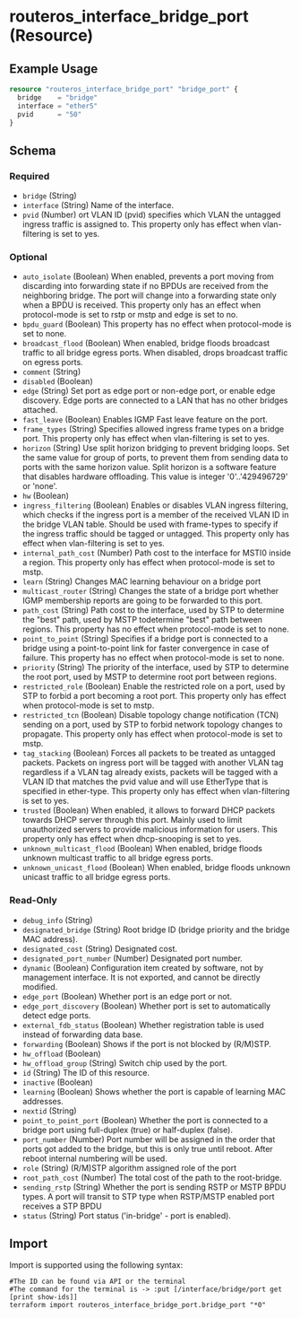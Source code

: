 # routeros_interface_bridge_port (Resource)


## Example Usage
```terraform
resource "routeros_interface_bridge_port" "bridge_port" {
  bridge    = "bridge"
  interface = "ether5"
  pvid      = "50"
}
```

<!-- schema generated by tfplugindocs -->
## Schema

### Required

- `bridge` (String)
- `interface` (String) Name of the interface.
- `pvid` (Number) ort VLAN ID (pvid) specifies which VLAN the untagged ingress traffic is assigned to. This property only has effect when vlan-filtering is set to yes.

### Optional

- `auto_isolate` (Boolean) When enabled, prevents a port moving from discarding into forwarding state if no BPDUs are received from the neighboring bridge. The port will change into a forwarding state only when a BPDU is received. This property only has an effect when protocol-mode is set to rstp or mstp and edge is set to no.
- `bpdu_guard` (Boolean) This property has no effect when protocol-mode is set to none.
- `broadcast_flood` (Boolean) When enabled, bridge floods broadcast traffic to all bridge egress ports. When disabled, drops broadcast traffic on egress ports.
- `comment` (String)
- `disabled` (Boolean)
- `edge` (String) Set port as edge port or non-edge port, or enable edge discovery. Edge ports are connected to a LAN that has no other bridges attached.
- `fast_leave` (Boolean) Enables IGMP Fast leave feature on the port.
- `frame_types` (String) Specifies allowed ingress frame types on a bridge port. This property only has effect when vlan-filtering is set to yes.
- `horizon` (String) Use split horizon bridging to prevent bridging loops. Set the same value for group of ports, to prevent them from sending data to ports with the same horizon value. Split horizon is a software feature that disables hardware offloading. This value is integer '0'..'429496729' or 'none'.
- `hw` (Boolean)
- `ingress_filtering` (Boolean) Enables or disables VLAN ingress filtering, which checks if the ingress port is a member of the received VLAN ID in the bridge VLAN table. Should be used with frame-types to specify if the ingress traffic should be tagged or untagged. This property only has effect when vlan-filtering is set to yes.
- `internal_path_cost` (Number) Path cost to the interface for MSTI0 inside a region. This property only has effect when protocol-mode is set to mstp.
- `learn` (String) Changes MAC learning behaviour on a bridge port
- `multicast_router` (String) Changes the state of a bridge port whether IGMP membership reports are going to be forwarded to this port.
- `path_cost` (String) Path cost to the interface, used by STP to determine the "best" path, used by MSTP todetermine "best" path between regions. This property has no effect when protocol-mode is set to none.
- `point_to_point` (String) Specifies if a bridge port is connected to a bridge using a point-to-point link for faster convergence in case of failure. This property has no effect when protocol-mode is set to none.
- `priority` (String) The priority of the interface, used by STP to determine the root port, used by MSTP to determine root port between regions.
- `restricted_role` (Boolean) Enable the restricted role on a port, used by STP to forbid a port becoming a root port. This property only has effect when protocol-mode is set to mstp.
- `restricted_tcn` (Boolean) Disable topology change notification (TCN) sending on a port, used by STP to forbid network topology changes to propagate. This property only has effect when protocol-mode is set to mstp.
- `tag_stacking` (Boolean) Forces all packets to be treated as untagged packets. Packets on ingress port will be tagged with another VLAN tag regardless if a VLAN tag already exists, packets will be tagged with a VLAN ID that matches the pvid value and will use EtherType that is specified in ether-type. This property only has effect when vlan-filtering is set to yes.
- `trusted` (Boolean) When enabled, it allows to forward DHCP packets towards DHCP server through this port. Mainly used to limit unauthorized servers to provide malicious information for users. This property only has effect when dhcp-snooping is set to yes.
- `unknown_multicast_flood` (Boolean) When enabled, bridge floods unknown multicast traffic to all bridge egress ports.
- `unknown_unicast_flood` (Boolean) When enabled, bridge floods unknown unicast traffic to all bridge egress ports.

### Read-Only

- `debug_info` (String)
- `designated_bridge` (String) Root bridge ID (bridge priority and the bridge MAC address).
- `designated_cost` (String) Designated cost.
- `designated_port_number` (Number) Designated port number.
- `dynamic` (Boolean) Configuration item created by software, not by management interface. It is not exported, and cannot be directly modified.
- `edge_port` (Boolean) Whether port is an edge port or not.
- `edge_port_discovery` (Boolean) Whether port is set to automatically detect edge ports.
- `external_fdb_status` (Boolean) Whether registration table is used instead of forwarding data base.
- `forwarding` (Boolean) Shows if the port is not blocked by (R/M)STP.
- `hw_offload` (Boolean)
- `hw_offload_group` (String) Switch chip used by the port.
- `id` (String) The ID of this resource.
- `inactive` (Boolean)
- `learning` (Boolean) Shows whether the port is capable of learning MAC addresses.
- `nextid` (String)
- `point_to_point_port` (Boolean) Whether the port is connected to a bridge port using full-duplex (true) or half-duplex (false).
- `port_number` (Number) Port number will be assigned in the order that ports got added to the bridge, but this is only true until reboot. After reboot internal numbering will be used.
- `role` (String) (R/M)STP algorithm assigned role of the port
- `root_path_cost` (Number) The total cost of the path to the root-bridge.
- `sending_rstp` (String) Whether the port is sending RSTP or MSTP BPDU types. A port will transit to STP type when RSTP/MSTP enabled port receives a STP BPDU
- `status` (String) Port status ('in-bridge' - port is enabled).

## Import
Import is supported using the following syntax:
```shell
#The ID can be found via API or the terminal
#The command for the terminal is -> :put [/interface/bridge/port get [print show-ids]]
terraform import routeros_interface_bridge_port.bridge_port "*0"
```
